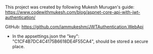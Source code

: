 This project was created by following Mukesh Murugan's guide:
https://www.codewithmukesh.com/blog/aspnet-core-api-with-jwt-authentication/

GitHub: https://github.com/iammukeshm/JWTAuthentication.WebApi


- In the appsettings.json the "key": "C1CF4B7DC4C4175B6618DE4F55CA4", should be stored a secure place.
